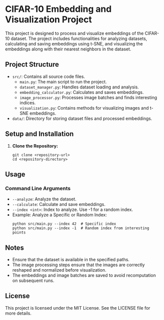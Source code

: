 
# CIFAR-10 Embedding and Visualization Project

This project is designed to process and visualize embeddings of the CIFAR-10 dataset. The project includes functionalities for analyzing datasets, calculating and saving embeddings using t-SNE, and visualizing the embeddings along with their nearest neighbors in the dataset.

## Project Structure

- `src/`: Contains all source code files.
  - `main.py`: The main script to run the project.
  - `dataset_manager.py`: Handles dataset loading and analysis.
  - `embedding_calculator.py`: Calculates and saves embeddings.
  - `image_processor.py`: Processes image batches and finds interesting indices.
  - `visualization.py`: Contains methods for visualizing images and t-SNE embeddings.
- `data/`: Directory for storing dataset files and processed embeddings.

## Setup and Installation

1. **Clone the Repository:**
   ```
   git clone <repository-url>
   cd <repository-directory>
   ```

## Usage

### Command Line Arguments

- `--analyze`: Analyze the dataset.
- `--calculate`: Calculate and save embeddings.
- `--index <int>`: Index to analyze. Use -1 for a random index.
- Example: Analyze a Specific or Random Index:
   ```
   python src/main.py --index 42  # Specific index
   python src/main.py --index -1  # Random index from interesting points
   ```

## Notes

- Ensure that the dataset is available in the specified paths.
- The image processing steps ensure that the images are correctly reshaped and normalized before visualization.
- The embeddings and image batches are saved to avoid recomputation on subsequent runs.


## License

This project is licensed under the MIT License. See the LICENSE file for more details.
